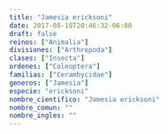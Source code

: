 ```yaml
---
title: "Jamesia ericksoni"
date: 2017-08-18T20:46:32-06:00
draft: false
reinos: ["Animalia"]
divisiones: ["Arthropoda"]
clases: ["Insecta"]
ordenes: ["Coleoptera"]
familias: ["Cerambycidae"]
generos: ["Jamesia"]
especie: "ericksoni"
nombre_cientifico: "Jamesia ericksoni"
nombre_comun: ""
nombre_ingles: ""
---
```

